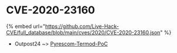 # CVE-2020-23160
{% embed url="https://github.com/Live-Hack-CVE/full_database/blob/main/cves/2020/CVE-2020-23160.json" %}

* Outpost24 ~> [Pyrescom-Termod-PoC](https://www.alice-snow.ru/2020/database/cve-2020-23160/pyrescom-termod-poc-outpost24)
